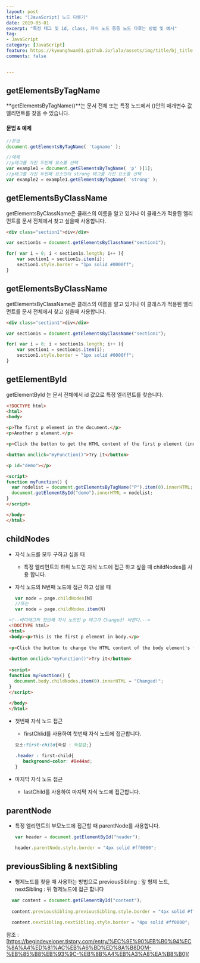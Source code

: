 ```yaml
---
layout: post
title: "[JavaScript] 노드 다루기"
date: 2019-05-01
excerpt: "특정 태그 및 id, class, 자식 노드 등등 노드 다루는 방법 및 예시"
tag:
- JavaScript
category: [JavaScript]
feature: https://kyounghwan01.github.io/lala/assets/img/title/bj_title.jpg
comments: false


---
```


## getElementsByTagName

**getElementsByTagName()**는 문서 전체 또는 특정 노드에서 ()안의 매개변수 값 엘리먼트를 찾을 수 있습니다.

#### 문법 & 예제

```js
//문법
document.getElementsByTagName( 'tagname' );

//예제
//p태그를 가진 두번째 요소를 선택
var example1 = document.getElementsByTagName( 'p' )[1];
//p태그를 가진 두번째 요소안의 strong 태그를 가진 요소를 선택
var example2 = example1.getElementsByTagName( 'strong' );
```



## getElementsByClassName

getElementsByClassName은 클래스의 이름을 알고 있거나 이 클래스가 적용된 엘리먼트를 문서 전체에서 찾고 싶을때 사용합니다.

```html
<div class="section1">div</div>
```

```js
var section1s = document.getElementsByClassName("section1");

for( var i = 0; i < section1s.length; i++ ){
    var section1 = section1s.item(i);
    section1.style.border = "1px solid #0000ff";
}
```



## getElementsByClassName

getElementsByClassName은 클래스의 이름을 알고 있거나 이 클래스가 적용된 엘리먼트를 문서 전체에서 찾고 싶을때 사용합니다.

```html
<div class="section1">div</div>
```

```js
var section1s = document.getElementsByClassName("section1");

for( var i = 0; i < section1s.length; i++ ){
    var section1 = section1s.item(i);
    section1.style.border = "1px solid #0000ff";
}
```



## getElementById

getElementById 는 문서 전체에서 id 값으로 특정 엘리먼트를 찾습니다.

```html
<!DOCTYPE html>
<html>
<body>

<p>The first p element in the document.</p>
<p>Another p element.</p>

<p>Click the button to get the HTML content of the first p element (index 0) in this document.</p>

<button onclick="myFunction()">Try it</button>

<p id="demo"></p>

<script>
function myFunction() {
  var nodelist = document.getElementsByTagName("P").item(0).innerHTML;
  document.getElementById("demo").innerHTML = nodelist;
}
</script>

</body>
</html>
```



## childNodes

- 자식 노드를 모두 구하고 싶을 때

  - 특정 엘리먼트의 하위 노드인 자식 노드에 접근 하고 싶을 때 childNodes를 사용 합니다.

- 자식 노드의 N번째 노드에 접근 하고 싶을 때

  ```js
  var node = page.childNodes[N] 
  //또는
  var node = page.childNodes.item(N)
  ```

 ```html
  <!--바디태그의 첫번째 자식 노드인 p 태그가 Changed! 바뀐다.-->
  <!DOCTYPE html>
  <html>
  <body><p>This is the first p element in body.</p>
  
  <p>Click the button to change the HTML content of the body element's first child node (index 0).</p>
  
  <button onclick="myFunction()">Try it</button>
  
  <script>
  function myFunction() {
    document.body.childNodes.item(0).innerHTML = "Changed!";
  }
  </script>
  
  </body>
  </html>
  ```

- 첫번째 자식 노드 접근

  - firstChlid를 사용하여 첫번째 자식 노드에 접근합니다.

  ```css
  요소:first-child{속성 : 속성값;}
  
  .header : first-child{
     background-color: #8e44ad;
  }
  ```

- 마지막 자식 노드 접근

  - lastChild를 사용하여 마지막 자식 노드에 접근합니다. 

## parentNode

- 특정 엘리먼트의 부모노드에 접근할 때 parentNode를 사용합니다.

  ```javascript
  var header = document.getElementById("header");
  
  header.parentNode.style.border = "4px solid #ff0000";
  ```

## previousSibling & nextSibling

- 형제노드를 찾을 때 사용하는 방법으로 previousSibling : 앞 형제 노드, nextSibling : 뒤 형제노드에 접근 합니다

```js
  var content = document.getElementById("content");
  
  content.previousSibling.previousSibling.style.border = "4px solid #ff0000";
  
  content.nextSibling.nextSibling.style.border = "4px solid #ff0000";
  ```

  

참조 : [https://begindeveloper.tistory.com/entry/%EC%9E%90%EB%B0%94%EC%8A%A4%ED%81%AC%EB%A6%BD%ED%8A%B8DOM-%EB%85%B8%EB%93%9C-%EB%8B%A4%EB%A3%A8%EA%B8%B0](
